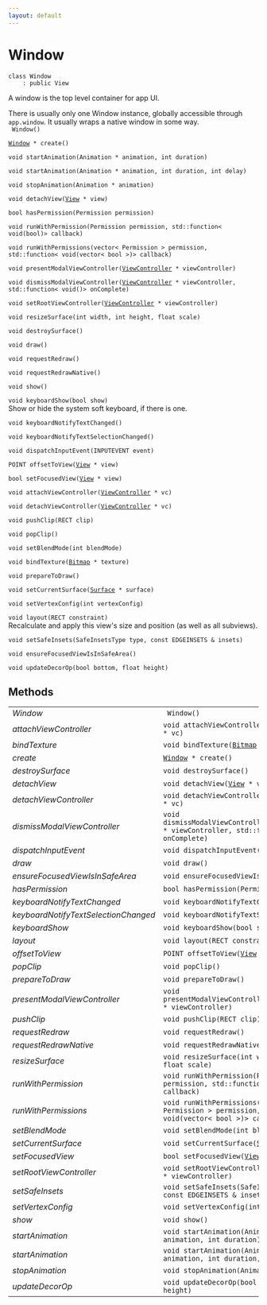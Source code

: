 ```yaml
---
layout: default
---
```


# Window

```
class Window
    : public View
```


A window is the top level container for app UI.     

There is usually only one Window instance, globally accessible through `app.window`. It usually wraps a native window in some way.     
` Window()`<br>



[`Window`](/oaknut/ref/views/Window)` * create()`<br>



`void startAnimation(Animation * animation, int duration)`<br>

`void startAnimation(Animation * animation, int duration, int delay)`<br>

`void stopAnimation(Animation * animation)`<br>

`void detachView(`[`View`](/oaknut/ref/views/View)` * view)`<br>

`bool hasPermission(Permission permission)`<br>

`void runWithPermission(Permission permission, std::function< void(bool)> callback)`<br>

`void runWithPermissions(vector< Permission > permission, std::function< void(vector< bool >)> callback)`<br>

`void presentModalViewController(`[`ViewController`](/oaknut/ref/app_group/ViewController)` * viewController)`<br>

`void dismissModalViewController(`[`ViewController`](/oaknut/ref/app_group/ViewController)` * viewController, std::function< void()> onComplete)`<br>

`void setRootViewController(`[`ViewController`](/oaknut/ref/app_group/ViewController)` * viewController)`<br>

`void resizeSurface(int width, int height, float scale)`<br>

`void destroySurface()`<br>

`void draw()`<br>

`void requestRedraw()`<br>

`void requestRedrawNative()`<br>

`void show()`<br>

`void keyboardShow(bool show)`<br>Show or hide the system soft keyboard, if there is one.

`void keyboardNotifyTextChanged()`<br>

`void keyboardNotifyTextSelectionChanged()`<br>

`void dispatchInputEvent(INPUTEVENT event)`<br>

`POINT offsetToView(`[`View`](/oaknut/ref/views/View)` * view)`<br>

`bool setFocusedView(`[`View`](/oaknut/ref/views/View)` * view)`<br>

`void attachViewController(`[`ViewController`](/oaknut/ref/app_group/ViewController)` * vc)`<br>

`void detachViewController(`[`ViewController`](/oaknut/ref/app_group/ViewController)` * vc)`<br>

`void pushClip(RECT clip)`<br>

`void popClip()`<br>

`void setBlendMode(int blendMode)`<br>

`void bindTexture(`[`Bitmap`](/oaknut/ref/graphics_group/Bitmap)` * texture)`<br>

`void prepareToDraw()`<br>

`void setCurrentSurface(`[`Surface`](/oaknut/ref/graphics_group/Surface)` * surface)`<br>

`void setVertexConfig(int vertexConfig)`<br>

`void layout(RECT constraint)`<br>Recalculate and apply this view's size and position (as well as all subviews).

`void setSafeInsets(SafeInsetsType type, const EDGEINSETS & insets)`<br>

`void ensureFocusedViewIsInSafeArea()`<br>

`void updateDecorOp(bool bottom, float height)`<br>



## Methods

| | |
|-|-|
| *Window* | ` Window()` |  |
| *attachViewController* | `void attachViewController(`[`ViewController`](/oaknut/ref/app_group/ViewController)` * vc)` |  |
| *bindTexture* | `void bindTexture(`[`Bitmap`](/oaknut/ref/graphics_group/Bitmap)` * texture)` |  |
| *create* | [`Window`](/oaknut/ref/views/Window)` * create()` |  |
| *destroySurface* | `void destroySurface()` |  |
| *detachView* | `void detachView(`[`View`](/oaknut/ref/views/View)` * view)` |  |
| *detachViewController* | `void detachViewController(`[`ViewController`](/oaknut/ref/app_group/ViewController)` * vc)` |  |
| *dismissModalViewController* | `void dismissModalViewController(`[`ViewController`](/oaknut/ref/app_group/ViewController)` * viewController, std::function< void()> onComplete)` |  |
| *dispatchInputEvent* | `void dispatchInputEvent(INPUTEVENT event)` |  |
| *draw* | `void draw()` |  |
| *ensureFocusedViewIsInSafeArea* | `void ensureFocusedViewIsInSafeArea()` |  |
| *hasPermission* | `bool hasPermission(Permission permission)` |  |
| *keyboardNotifyTextChanged* | `void keyboardNotifyTextChanged()` |  |
| *keyboardNotifyTextSelectionChanged* | `void keyboardNotifyTextSelectionChanged()` |  |
| *keyboardShow* | `void keyboardShow(bool show)` |  |
| *layout* | `void layout(RECT constraint)` | Default implementation uses SIZESPEC and ALIGNSPEC members but derived types may override the default behaviour. |
| *offsetToView* | `POINT offsetToView(`[`View`](/oaknut/ref/views/View)` * view)` |  |
| *popClip* | `void popClip()` |  |
| *prepareToDraw* | `void prepareToDraw()` |  |
| *presentModalViewController* | `void presentModalViewController(`[`ViewController`](/oaknut/ref/app_group/ViewController)` * viewController)` |  |
| *pushClip* | `void pushClip(RECT clip)` |  |
| *requestRedraw* | `void requestRedraw()` |  |
| *requestRedrawNative* | `void requestRedrawNative()` |  |
| *resizeSurface* | `void resizeSurface(int width, int height, float scale)` |  |
| *runWithPermission* | `void runWithPermission(Permission permission, std::function< void(bool)> callback)` |  |
| *runWithPermissions* | `void runWithPermissions(vector< Permission > permission, std::function< void(vector< bool >)> callback)` |  |
| *setBlendMode* | `void setBlendMode(int blendMode)` |  |
| *setCurrentSurface* | `void setCurrentSurface(`[`Surface`](/oaknut/ref/graphics_group/Surface)` * surface)` |  |
| *setFocusedView* | `bool setFocusedView(`[`View`](/oaknut/ref/views/View)` * view)` |  |
| *setRootViewController* | `void setRootViewController(`[`ViewController`](/oaknut/ref/app_group/ViewController)` * viewController)` |  |
| *setSafeInsets* | `void setSafeInsets(SafeInsetsType type, const EDGEINSETS & insets)` |  |
| *setVertexConfig* | `void setVertexConfig(int vertexConfig)` |  |
| *show* | `void show()` |  |
| *startAnimation* | `void startAnimation(Animation * animation, int duration)` |  |
| *startAnimation* | `void startAnimation(Animation * animation, int duration, int delay)` |  |
| *stopAnimation* | `void stopAnimation(Animation * animation)` |  |
| *updateDecorOp* | `void updateDecorOp(bool bottom, float height)` |  |
